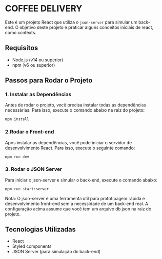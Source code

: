 
# COFFEE DELIVERY

Este é um projeto React que utiliza o `json-server` para simular um back-end. O objetivo deste projeto é praticar alguns conceitos iniciais de react, como contexts. 

## Requisitos

- Node.js (v14 ou superior)
- npm (v6 ou superior)

## Passos para Rodar o Projeto

### 1. Instalar as Dependências

Antes de rodar o projeto, você precisa instalar todas as dependências necessárias. Para isso, execute o comando abaixo na raiz do projeto:

```bash
npm install
```

### 2.Rodar o Front-end
Após instalar as dependências, você pode iniciar o servidor de desenvolvimento React. Para isso, execute o seguinte comando:

```bash
npm run dev
```

### 3. Rodar o JSON Server
Para iniciar o json-server e simular o back-end, execute o comando abaixo:

```bash
npm run start:server
```
Nota: O json-server é uma ferramenta útil para prototipagem rápida e desenvolvimento front-end sem a necessidade de um back-end real. A configuração acima assume que você tem um arquivo db.json na raiz do projeto.

## Tecnologias Utilizadas
- React
- Styled components
- JSON Server (para simulação do back-end)
